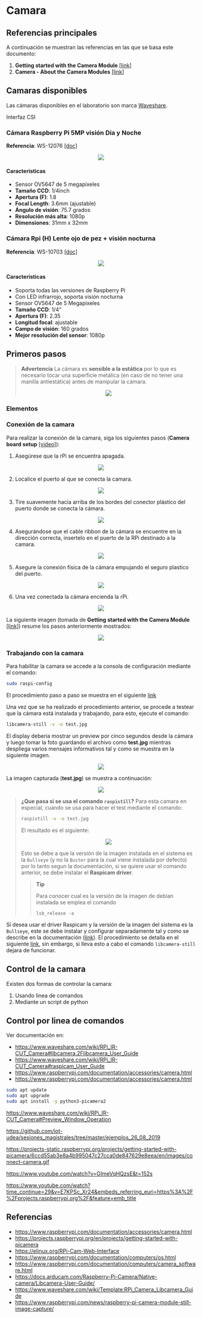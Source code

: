 # Camara

## Referencias principales

A continuación se muestran las referencias en las que se basa este documento:
1. **Getting started with the Camera Module** [[link]](https://projects.raspberrypi.org/en/projects/getting-started-with-picamera/0)
2. **Camera - About the Camera Modules** [[link]](https://www.raspberrypi.com/documentation/accessories/camera.html)

## Camaras disponibles

Las cámaras disponibles en el laboratorio son marca [Waveshare](https://www.waveshare.com/).

Interfaz CSI

### Cámara Raspberry Pi 5MP visión Día y Noche

**Referencia**: WS-12076 [[doc]](https://www.waveshare.com/wiki/RPi_IR-CUT_Camera)

<p align = "center">
<img src="RPi IR-CUT Camera_1.jpg">
</p>

#### Caracteristicas
* Sensor OV5647 de 5 megapixeles
* **Tamaño CCD**: 1/4inch
* **Apertura (F)**: 1.8
* **Focal Length**: 3.6mm (ajustable)
* **Ángulo de visión**: 75.7 grados
* **Resolución más alta**: 1080p
* **Dimensiones**: 31mm x 32mm

### Cámara Rpi (H) Lente ojo de pez + visión nocturna

**Referencia**: WS-10703 [[doc]](https://www.waveshare.com/wiki/RPi_Camera_(H))

<p align = "center">
<img src="WS-10703.jpg">
</p>

#### Caracteristicas

* Soporta todas las versiones de Raspberry Pi
* Con LED infrarrojo, soporta visión nocturna
* Sensor OV5647 de 5 Megapixeles
* **Tamaño CCD**: 1/4”
* **Apertura (F)**: 2.35
* **Longitud focal**: ajustable
* **Campo de visión**: 160 grados
* **Mejor resolución del sensor**: 1080p

## Primeros pasos

> **Advertencia**
> La cámara es **sensible a la estática** por lo que es necesario tocar una superficie metálica (en caso de no tener una manilla antiestática) antes de manipular la cámara. 
> <p align = "center">
>   <img src = "estatica.png"> 
> </p> 

### Elementos


### Conexión de la camara

Para realizar la conexión de la camara, siga los siguientes pasos (**Camera board setup** [[video]](https://www.youtube.com/watch?v=GImeVqHQzsE&t=152s)):

1. Asegúrese que la rPi se encuentra apagada.

<p align = "center">
  <img src = "pasos_1.png"> 
</p> 

2. Localice el puerto al que se conecta la camara.

<p align = "center">
  <img src = "pasos_2.png"> 
</p> 

3. Tire suavemente hacia arriba de los bordes del conector plástico del puerto donde se conecta la cámara.

<p align = "center">
  <img src = "pasos_3.png"> 
</p> 

4. Asegurándose que el cable ribbon de la cámara se encuentre en la dirección correcta, insertelo en el puerto de la RPi destinado a la camara.
   
<p align = "center">
  <img src = "pasos_4.png"> 
</p> 

5. Asegure la conexión física de la cámara empujando el seguro plastico del puerto.

<p align = "center">
  <img src = "pasos_5.png"> 
</p> 

6. Una vez conectada la cámara encienda la rPi.

<p align = "center">
  <img src = "pasos_6.png"> 
</p> 

La siguiente imagen (tomada de **Getting started with the Camera Module** [[link]](https://projects.raspberrypi.org/en/projects/getting-started-with-picamera/0)) resume los pasos anteriormente mostrados:

<p align = "center">
  <img src = "https://projects-static.raspberrypi.org/projects/getting-started-with-picamera/6ccd55ab3e8a4b995047c27cca0de847629e8eea/en/images/connect-camera.gif"> 
</p> 


### Trabajando con la camara

Para habilitar la camara se accede a la consola de configuración mediante el comando:

```bash
sudo raspi-config
```

El procedimiento paso a paso se muestra en el siguiente [link](camera/README.md)

Una vez que se ha realizado el procedimiento anterior, se procede a testear que la cámara está instalada y trabajando, para esto, ejecute el comando:

```bash
libcamera-still -v -o test.jpg
```
El display deberia mostrar un preview por cinco segundos desde la cámara y luego tomar la foto guardando el archivo como **test.jpg** mientras despliega varios mensajes informativos tal y como se muestra en la siguiente imagen.

<p align = "center">
  <img src = "camera_test.png"> 
</p> 

La imagen capturada (**test.jpg**) se muestra a continuación:

<p align = "center">
  <img src = "test.jpg"> 
</p> 

> **¿Que pasa si se usa el comando `raspistill`?**
> Para esta camara en especial, cuando se usa para hacer el test mediante el comando:
>
> ```bash
> raspistill -v -o test.jpg
> ```
>
> El resultado es el siguiente:
> <p align = "center">
>   <img src = "camera_test-raspistill.png"> 
> </p> 
>
> Esto se debe a que la versión de la imagen instalada en el sistema es la `Bullseye` (y no la `Buster` para la cual viene instalada por defecto) por lo tanto segun la documentación, si se quiere usar el comando anterior, se debe instalar el **Raspicam driver**.
>
> >**Tip**
> > 
> >Para conocer cual es la versión de la imagen de debian instalada se emplea el comando
> >
> > ```
> > lsb_release -a
> > ```

Si desea usar el driver Raspicam y la versión de la imagen del sistema es la `Bullseye`, este se debe instalar y configurar separadamente tal y como se describe en la documentación ([link](https://www.waveshare.com/wiki/RPi_IR-CUT_Camera#Install_Raspicam_.28Optional.29)). El procedimiento se detalla en el siguiente [link](camera/README.md), sin embargo, si lleva esto a cabo el comando `libcamera-still` dejara de funcionar.  

## Control de la camara

Existen dos formas de controlar la camara:
1. Usando linea de comandos
2. Mediante un script de python

## Control por linea de comandos

Ver documentación en:
* https://www.waveshare.com/wiki/RPi_IR-CUT_Camera#libcamera.2Flibcamera_User_Guide
* https://www.waveshare.com/wiki/RPi_IR-CUT_Camera#raspicam_User_Guide
* https://www.raspberrypi.com/documentation/accessories/camera.html
* https://www.raspberrypi.com/documentation/accessories/camera.html





```bash
sudo apt update
sudo apt upgrade
sudo apt install -y python3-picamera2
```





https://www.waveshare.com/wiki/RPi_IR-CUT_Camera#Preview_Window_Operation

https://github.com/iot-udea/sesiones_magistrales/tree/master/ejemplos_26_08_2019


https://projects-static.raspberrypi.org/projects/getting-started-with-picamera/6ccd55ab3e8a4b995047c27cca0de847629e8eea/en/images/connect-camera.gif


https://www.youtube.com/watch?v=GImeVqHQzsE&t=152s



https://www.youtube.com/watch?time_continue=29&v=E7KPSc_Xr24&embeds_referring_euri=https%3A%2F%2Fprojects.raspberrypi.org%2F&feature=emb_title



## Referencias

* https://www.raspberrypi.com/documentation/accessories/camera.html
* https://projects.raspberrypi.org/en/projects/getting-started-with-picamera
* https://elinux.org/RPi-Cam-Web-Interface
* https://www.raspberrypi.com/documentation/computers/os.html
* https://www.raspberrypi.com/documentation/computers/camera_software.html
* https://docs.arducam.com/Raspberry-Pi-Camera/Native-camera/Libcamera-User-Guide/
* https://www.waveshare.com/wiki/Template:RPi_Camera_Libcamera_Guide
* https://www.raspberrypi.com/news/raspberry-pi-camera-module-still-image-capture/
